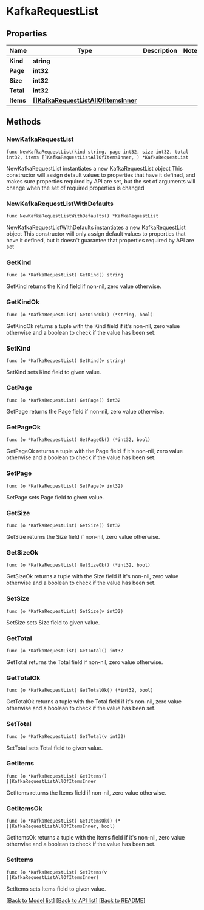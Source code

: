 # KafkaRequestList

## Properties

Name | Type | Description | Notes
------------ | ------------- | ------------- | -------------
**Kind** | **string** |  | 
**Page** | **int32** |  | 
**Size** | **int32** |  | 
**Total** | **int32** |  | 
**Items** | [**[]KafkaRequestListAllOfItemsInner**](KafkaRequestListAllOfItemsInner.md) |  | 

## Methods

### NewKafkaRequestList

`func NewKafkaRequestList(kind string, page int32, size int32, total int32, items []KafkaRequestListAllOfItemsInner, ) *KafkaRequestList`

NewKafkaRequestList instantiates a new KafkaRequestList object
This constructor will assign default values to properties that have it defined,
and makes sure properties required by API are set, but the set of arguments
will change when the set of required properties is changed

### NewKafkaRequestListWithDefaults

`func NewKafkaRequestListWithDefaults() *KafkaRequestList`

NewKafkaRequestListWithDefaults instantiates a new KafkaRequestList object
This constructor will only assign default values to properties that have it defined,
but it doesn't guarantee that properties required by API are set

### GetKind

`func (o *KafkaRequestList) GetKind() string`

GetKind returns the Kind field if non-nil, zero value otherwise.

### GetKindOk

`func (o *KafkaRequestList) GetKindOk() (*string, bool)`

GetKindOk returns a tuple with the Kind field if it's non-nil, zero value otherwise
and a boolean to check if the value has been set.

### SetKind

`func (o *KafkaRequestList) SetKind(v string)`

SetKind sets Kind field to given value.


### GetPage

`func (o *KafkaRequestList) GetPage() int32`

GetPage returns the Page field if non-nil, zero value otherwise.

### GetPageOk

`func (o *KafkaRequestList) GetPageOk() (*int32, bool)`

GetPageOk returns a tuple with the Page field if it's non-nil, zero value otherwise
and a boolean to check if the value has been set.

### SetPage

`func (o *KafkaRequestList) SetPage(v int32)`

SetPage sets Page field to given value.


### GetSize

`func (o *KafkaRequestList) GetSize() int32`

GetSize returns the Size field if non-nil, zero value otherwise.

### GetSizeOk

`func (o *KafkaRequestList) GetSizeOk() (*int32, bool)`

GetSizeOk returns a tuple with the Size field if it's non-nil, zero value otherwise
and a boolean to check if the value has been set.

### SetSize

`func (o *KafkaRequestList) SetSize(v int32)`

SetSize sets Size field to given value.


### GetTotal

`func (o *KafkaRequestList) GetTotal() int32`

GetTotal returns the Total field if non-nil, zero value otherwise.

### GetTotalOk

`func (o *KafkaRequestList) GetTotalOk() (*int32, bool)`

GetTotalOk returns a tuple with the Total field if it's non-nil, zero value otherwise
and a boolean to check if the value has been set.

### SetTotal

`func (o *KafkaRequestList) SetTotal(v int32)`

SetTotal sets Total field to given value.


### GetItems

`func (o *KafkaRequestList) GetItems() []KafkaRequestListAllOfItemsInner`

GetItems returns the Items field if non-nil, zero value otherwise.

### GetItemsOk

`func (o *KafkaRequestList) GetItemsOk() (*[]KafkaRequestListAllOfItemsInner, bool)`

GetItemsOk returns a tuple with the Items field if it's non-nil, zero value otherwise
and a boolean to check if the value has been set.

### SetItems

`func (o *KafkaRequestList) SetItems(v []KafkaRequestListAllOfItemsInner)`

SetItems sets Items field to given value.



[[Back to Model list]](../README.md#documentation-for-models) [[Back to API list]](../README.md#documentation-for-api-endpoints) [[Back to README]](../README.md)


